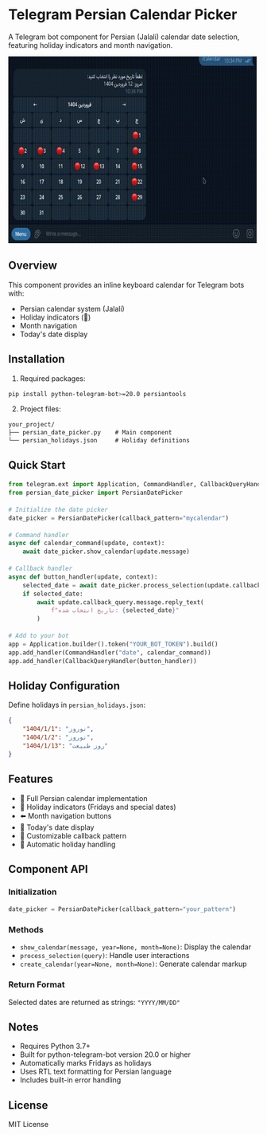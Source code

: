 # Telegram Persian Calendar Picker

A Telegram bot component for Persian (Jalali) calendar date selection, featuring holiday indicators and month navigation.

<img src="assets/demo.gif?raw=true" alt="Demo GIF" width="500" />


## Overview

This component provides an inline keyboard calendar for Telegram bots with:
- Persian calendar system (Jalali)
- Holiday indicators (🔴)
- Month navigation
- Today's date display

## Installation

1. Required packages:

```bash
pip install python-telegram-bot>=20.0 persiantools
```

2. Project files:
```
your_project/
├── persian_date_picker.py    # Main component
└── persian_holidays.json     # Holiday definitions
```

## Quick Start

```python
from telegram.ext import Application, CommandHandler, CallbackQueryHandler
from persian_date_picker import PersianDatePicker

# Initialize the date picker
date_picker = PersianDatePicker(callback_pattern="mycalendar")

# Command handler
async def calendar_command(update, context):
    await date_picker.show_calendar(update.message)

# Callback handler
async def button_handler(update, context):
    selected_date = await date_picker.process_selection(update.callback_query)
    if selected_date:
        await update.callback_query.message.reply_text(
            f"تاریخ انتخاب شده: {selected_date}"
        )

# Add to your bot
app = Application.builder().token("YOUR_BOT_TOKEN").build()
app.add_handler(CommandHandler("date", calendar_command))
app.add_handler(CallbackQueryHandler(button_handler))
```

## Holiday Configuration

Define holidays in `persian_holidays.json`:
```json
{
    "1404/1/1": "نوروز",
    "1404/1/2": "نوروز",
    "1404/1/13": "روز طبیعت"
}
```

## Features

- 📅 Full Persian calendar implementation
- 🔴 Holiday indicators (Fridays and special dates)
- ⬅️ Month navigation buttons
- 📍 Today's date display
- 🎯 Customizable callback pattern
- 🔄 Automatic holiday handling

## Component API

### Initialization
```python
date_picker = PersianDatePicker(callback_pattern="your_pattern")
```

### Methods
- `show_calendar(message, year=None, month=None)`: Display the calendar
- `process_selection(query)`: Handle user interactions
- `create_calendar(year=None, month=None)`: Generate calendar markup

### Return Format
Selected dates are returned as strings: `"YYYY/MM/DD"`

## Notes

- Requires Python 3.7+
- Built for python-telegram-bot version 20.0 or higher
- Automatically marks Fridays as holidays
- Uses RTL text formatting for Persian language
- Includes built-in error handling

## License

MIT License

